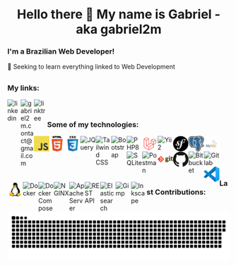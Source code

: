 <h1 align="center">Hello there 👋 My name is Gabriel - aka gabriel2m</h1>

### I'm a Brazilian Web Developer!

🔭 Seeking to learn everything linked to Web Development

##

### My links:

[<img align="left" title="linkedin" alt="linkedin" width="30" src="https://cdn.worldvectorlogo.com/logos/linkedin-icon-2.svg" />](https://linkedin.com/in/gabriel2mt)
<a href="mailto:gabriel2m.contact@gmail.com">
  <img align="left" title="gabriel2m.contact@gmail.com" alt="gabriel2m.contact@gmail.com" width="30" src="https://cdn.worldvectorlogo.com/logos/official-gmail-icon-2020-.svg" />
</a>
[<img align="left" title="linktree" alt="linktree" width="30" src="https://cdn.worldvectorlogo.com/logos/linktree-2.svg" />](https://linktr.ee/gabriel2m)
<br />
##

### Some of my technologies:

[<img align="left" title="JavaScript" alt="JavaScript" width="35" src="https://raw.githubusercontent.com/github/explore/80688e429a7d4ef2fca1e82350fe8e3517d3494d/topics/javascript/javascript.png" />](https://developer.mozilla.org/docs/Web/JavaScript)
[<img align="left" title="HTML5" alt="HTML5" width="35" src="https://raw.githubusercontent.com/github/explore/80688e429a7d4ef2fca1e82350fe8e3517d3494d/topics/html/html.png" />](https://wikipedia.org/wiki/HTML5)
[<img align="left" title="CSS3" alt="CSS3" width="35" src="https://raw.githubusercontent.com/github/explore/80688e429a7d4ef2fca1e82350fe8e3517d3494d/topics/css/css.png" />](https://wikipedia.org/wiki/CSS#CSS_3)
[<img align="left" title="JQuery" alt="JQuery" width="35" src="https://avatars.githubusercontent.com/u/70142?s=200&v=4" />](https://jquery.com)
[<img align="left" title="Tailwind CSS" alt="Tailwind CSS" width="35" src="https://avatars.githubusercontent.com/u/67109815?s=200&v=4" />](https://tailwindcss.com/)
[<img align="left" title="Bootstrap" alt="Bootstrap" width="35" src="https://avatars.githubusercontent.com/u/2918581?s=200&v=4" />](https://getbootstrap.com/)
[<img align="left" title="PHP8" alt="PHP8" width="35" src="https://img.icons8.com/ios/50/000000/php-logo.png" />](https://www.php.net)
[<img align="left" title="Laravel" alt="Laravel" width="35" src="https://raw.githubusercontent.com/github/explore/56a826d05cf762b2b50ecbe7d492a839b04f3fbf/topics/laravel/laravel.png" />](https://laravel.com)
[<img align="left" title="Yii2" alt="Yii2" width="35" src="https://avatars.githubusercontent.com/u/993323?s=200&v=4" />](https://www.yiiframework.com)
[<img align="left" title="Symfony" alt="Symfony" width="35" src="https://raw.githubusercontent.com/github/explore/d0c5a5e31e1776ad62379ef5f6b703bcf107d3a3/topics/symfony/symfony.png" />](https://symfony.com)
[<img align="left" title="PostgreSQL" alt="PostgreSQL" width="35" src="https://raw.githubusercontent.com/github/explore/80688e429a7d4ef2fca1e82350fe8e3517d3494d/topics/postgresql/postgresql.png" />](https://www.postgresql.org)
[<img align="left" title="MySQL" alt="MySQL" width="35" src="https://raw.githubusercontent.com/github/explore/80688e429a7d4ef2fca1e82350fe8e3517d3494d/topics/mysql/mysql.png" />](https://www.mysql.com)
[<img align="left" title="SQLite" alt="SQLite" width="35" src="https://avatars.githubusercontent.com/u/48680494?v=4" />](https://www.sqlite.org)
[<img align="left" title="Postman" alt="Postman" width="35" src="https://cdn.worldvectorlogo.com/logos/postman.svg" />](https://www.postman.com)
[<img align="left" title="Git" alt="Git" width="35" src="https://raw.githubusercontent.com/github/explore/80688e429a7d4ef2fca1e82350fe8e3517d3494d/topics/git/git.png" />](https://git-scm.com)
[<img align="left" title="GitHub" alt="GitHub" width="35" src="https://raw.githubusercontent.com/github/explore/78df643247d429f6cc873026c0622819ad797942/topics/github/github.png" />](https://github.com)
[<img align="left" title="Bitbucket" alt="Bitbucket" width="35" src="https://cdn.worldvectorlogo.com/logos/bitbucket-icon.svg" />](https://bitbucket.org)
[<img align="left" title="Gitlab" alt="Gitlab" width="35" src="https://cdn.worldvectorlogo.com/logos/gitlab.svg" />](https://about.gitlab.com)
[<img align="left" title="Visual Studio Code" alt="Visual Studio Code" width="35" src="https://raw.githubusercontent.com/github/explore/80688e429a7d4ef2fca1e82350fe8e3517d3494d/topics/visual-studio-code/visual-studio-code.png" />](https://code.visualstudio.com)
[<img align="left" title="Linux" alt="Linux" width="35" src="https://raw.githubusercontent.com/github/explore/80688e429a7d4ef2fca1e82350fe8e3517d3494d/topics/linux/linux.png" />](https://wikipedia.org/wiki/Linux)
[<img align="left" title="Docker" alt="Docker" width="35" src="https://avatars.githubusercontent.com/u/5429470?s=200&v=4" />](https://www.docker.com)
[<img align="left" title="Docker Compose" alt="Docker Compose" width="35" src="https://raw.githubusercontent.com/docker/compose/v2/logo.png" />](https://docs.docker.com/compose)
[<img align="left" title="NGINX" alt="NGINX" width="35" src="https://img.icons8.com/color/48/000000/nginx.png" />](https://www.nginx.com)
[<img align="left" title="Apache Server" alt="Apache Server" width="35" src="https://avatars.githubusercontent.com/u/47359?s=200&v=4" />](https://httpd.apache.org)
[<img align="left" title="REST API" alt="REST API" width="35" src="https://img.icons8.com/material-outlined/24/000000/api-settings.png" />](https://restfulapi.net)
[<img align="left" title="Elasticsearch" alt="Elasticsearch" width="35" src="https://cdn.worldvectorlogo.com/logos/elastic-elasticsearch.svg" />](https://www.elastic.co/pt/what-is/elasticsearch)
[<img align="left" title="Gimp" alt="Gimp" width="35" src="https://img.icons8.com/color/50/000000/gimp.png" />](https://www.gimp.org)
[<img align="left" title="Inkscape" alt="Inkscape" width="35" src="https://avatars.githubusercontent.com/u/8506907?s=200&v=4" />](https://inkscape.org)
<br />
<br />
<br />
<br />
##

### Last Contributions:
![Snake animation](https://github.com/gabriel2m/gabriel2m/blob/master/snake.svg)
